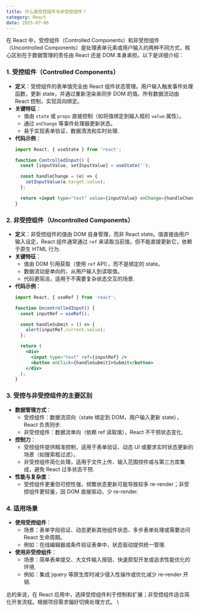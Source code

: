 ```yaml
---
title: 什么是受控组件与非受控组件？
category: React
date: 2025-07-06
---
```

在 React 中，受控组件（Controlled Components）和非受控组件（Uncontrolled Components）是处理表单元素或用户输入的两种不同方式，核心区别在于数据管理的责任由 React 还是 DOM 本身承担。以下是详细介绍：

### 1. 受控组件（Controlled Components）
   - **定义**：受控组件的表单值完全由 React 组件状态管理。用户输入触发事件处理函数，更新 state，并通过重新渲染来同步 DOM 的值。所有数据流动由 React 控制，实现双向绑定。
   - **关键特征**：
     - 值由 `state` 或 `props` 直接控制（如将值绑定到输入框的 `value` 属性）。
     - 通过 `onChange` 等事件处理器更新状态。
     - 易于实现表单验证、数据清洗和实时处理.
   - **代码示例**：
      ```jsx
      import React, { useState } from 'react';

      function ControlledInput() {
        const [inputValue, setInputValue] = useState('');

        const handleChange = (e) => {
          setInputValue(e.target.value);
        };

        return <input type="text" value={inputValue} onChange={handleChange} />;
      }
      ```

### 2. 非受控组件（Uncontrolled Components）
   - **定义**：非受控组件的值由 DOM 自身管理，而非 React state。值直接由用户输入设定，React 组件通常通过 `ref` 来读取当前值，但不能直接更新它，依赖于原生 HTML 行为.
   - **关键特征**：
     - 值由 DOM 引用获取（使用 `ref` API），而不是绑定的 state。
     - 数据流动是单向的，从用户输入到读取值。
     - 代码更简洁，适用于不需要复杂状态交互的场景.
   - **代码示例**：
      ```jsx
      import React, { useRef } from 'react';

      function UncontrolledInput() {
        const inputRef = useRef();

        const handleSubmit = () => {
          alert(inputRef.current.value);
        };

        return (
          <div>
            <input type="text" ref={inputRef} />
            <button onClick={handleSubmit}>Submit</button>
          </div>
        );
      }
      ```

### 3. 受控与非受控组件的主要区别
   - **数据管理方式**：
     - 受控组件：数据流双向（state 绑定到 DOM，用户输入更新 state），React 负责同步.
     - 非受控组件：数据流单向（依赖 ref 读取值），React 不干预状态变化.
   - **控制力**：
     - 受控组件提供精准控制，适用于表单验证、动态 UI 或要求实时状态更新的场景（如搜索框过滤）。
     - 非受控组件简化处理，适用于文件上传、输入范围控件或与第三方库集成，避免 React 过多状态干预.
   - **性能与复杂度**：
     - 受控组件更重但可控性强，频繁状态更新可能导致较多 re-render；非受控组件更轻量，因 DOM 直接驱动，少 re-render.

### 4. 适用场景
   - **使用受控组件**：
     - 场景：表单字段验证、动态更新其他组件状态、多步表单处理或需要访问 React 生命周期。
     - 例如：在线编辑器或条件验证表单中，状态驱动提供统一管理.
   - **使用非受控组件**：
     - 场景：简单表单提交、大文件输入按钮、快速原型开发或追求性能优化的环境.
     - 例如：集成 jquery 等原生库时减少侵入性操作或优化减少 re-render 开销.

总的来说，在 React 应用中，选择受控组件利于控制和扩展；非受控组件适合简化开发流程。根据项目需求偏好切换处理方式。
\
